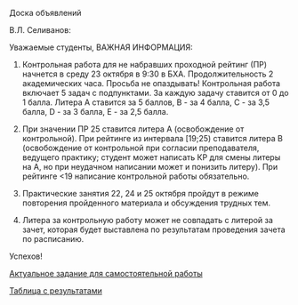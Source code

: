 Доска объявлений 

В.Л. Селиванов:

Уважаемые студенты, ВАЖНАЯ ИНФОРМАЦИЯ:

1) Контрольная работа для не набравших проходной рейтинг (ПР) начнется в среду 23 октября в 9:30 в БХА. Продолжительность 2 академических часа. Просьба не опаздывать!
 Контрольная работа включает 5 задач с подпунктами. За каждую задачу ставится от 0 до 1 балла. Литера A ставится за 5 баллов, B - за 4 балла, C - за 3,5 балла, D - за 3 балла, E - за 2,5 балла.

2) При значении ПР 25 ставится литера А (освобождение от контрольной). 
При рейтинге из интервала [19;25) ставится литера В (освобождение от контрольной при согласии преподавателя, ведущего практику; студент может написать КР для смены литеры на А, но при неудачном написании может и понизить литеру).
При рейтинге <19 написание контрольной работы обязательно.

4) Практические занятия  22, 24 и 25 октября пройдут в режиме повторения пройденного материала и обсуждения трудных тем. 

5) Литера за контрольную работу может не совпадать с литерой за зачет, которая будет выставлена по результатам проведения зачета по расписанию.
    
Успехов!



 [Актуальное задание для самостоятельной работы](https://docs.yandex.ru/docs/view?url=ya-disk%3A%2F%2F%2Fdisk%2Fsets24%2FTask7.pdf&name=Task7.pdf&uid=246453&nosw=1) 


[Таблица с результатами](https://docs.google.com/spreadsheets/d/11PnUCI7sD1wD1jTbNjdllY5n85fAyNVDdoEhmNYuVRA/edit?gid=0#gid=0)


